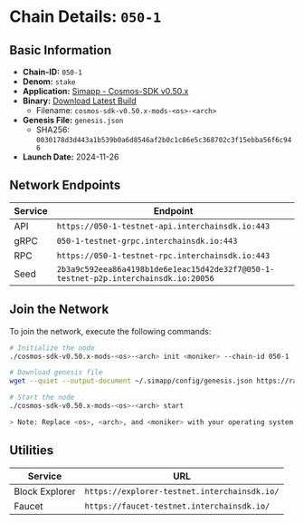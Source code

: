 # Chain Details: `050-1`

## Basic Information

- **Chain-ID:** `050-1`
- **Denom:** `stake`
- **Application:** [Simapp - Cosmos-SDK v0.50.x](https://github.com/cosmos/cosmos-sdk/tree/release/v0.50.x/simapp)
- **Binary:** [Download Latest Build](https://github.com/cosmos/nightly-stack/actions/workflows/nightlies-scheduled.yaml)
  - Filename: `cosmos-sdk-v0.50.x-mods-<os>-<arch>`
- **Genesis File:** `genesis.json`
  - SHA256: `0030178d3d443a1b539b0a6d8546af2b0c1c86e5c368702c3f15ebba56f6c946`
- **Launch Date:** 2024-11-26

## Network Endpoints

| Service | Endpoint                                                                            |
| ------- | ----------------------------------------------------------------------------------- |
| API     | `https://050-1-testnet-api.interchainsdk.io:443`                                    |
| gRPC    | `050-1-testnet-grpc.interchainsdk.io:443`                                           |
| RPC     | `https://050-1-testnet-rpc.interchainsdk.io:443`                                    |
| Seed    | `2b3a9c592eea86a4198b1de6e1eac15d42de32f7@050-1-testnet-p2p.interchainsdk.io:20056` |

## Join the Network

To join the network, execute the following commands:

```bash
# Initialize the node
./cosmos-sdk-v0.50.x-mods-<os>-<arch> init <moniker> --chain-id 050-1

# Download genesis file
wget --quiet --output-document ~/.simapp/config/genesis.json https://raw.githubusercontent.com/cosmos/nightly-stack/refs/heads/main/long-lived-testnets/050-1/genesis.json

# Start the node
./cosmos-sdk-v0.50.x-mods-<os>-<arch> start

> Note: Replace <os>, <arch>, and <moniker> with your operating system, architecture, and desired node name respectively.
```

## Utilities

| Service        | URL                                          |
| -------------- | -------------------------------------------- |
| Block Explorer | `https://explorer-testnet.interchainsdk.io/` |
| Faucet         | `https://faucet-testnet.interchainsdk.io/`   |
